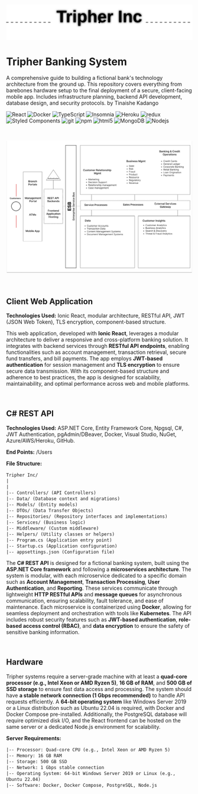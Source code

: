 ![Tripher Logo](./tripher.svg)

# Tripher Banking System
A comprehensive guide to building a fictional bank's technology architecture from the ground up. This repository covers everything from barebones hardware setup to the final deployment of a secure, client-facing mobile app. Includes infrastructure planning, backend API development, database design, and security protocols. by Tinaishe Kadango

<p>
  <img alt="React" src="https://img.shields.io/badge/-React-45b8d8?style=flat-square&logo=react&logoColor=white" />
  <img alt="Docker" src="https://img.shields.io/badge/-Docker-46a2f1?style=flat-square&logo=docker&logoColor=white" />
  <img alt="TypeScript" src="https://img.shields.io/badge/-TypeScript-007ACC?style=flat-square&logo=typescript&logoColor=white" />
  <img alt="Insomnia" src="https://img.shields.io/badge/-Insomnia-5849BE?style=flat-square&logo=insomnia&logoColor=white" />
  <img alt="Heroku" src="https://img.shields.io/badge/-Heroku-430098?style=flat-square&logo=heroku&logoColor=white" />
  <img alt="redux" src="https://img.shields.io/badge/-Redux-764ABC?style=flat-square&logo=redux&logoColor=white" />
  <img alt="Styled Components" src="https://img.shields.io/badge/-Styled_Components-db7092?style=flat-square&logo=styled-components&logoColor=white" />
  <img alt="git" src="https://img.shields.io/badge/-Git-F05032?style=flat-square&logo=git&logoColor=white" />
  <img alt="npm" src="https://img.shields.io/badge/-NPM-CB3837?style=flat-square&logo=npm&logoColor=white" />
  <img alt="html5" src="https://img.shields.io/badge/-HTML5-E34F26?style=flat-square&logo=html5&logoColor=white" />
  <img alt="MongoDB" src="https://img.shields.io/badge/-MongoDB-13aa52?style=flat-square&logo=mongodb&logoColor=white" />
  <img alt="Nodejs" src="https://img.shields.io/badge/-Nodejs-43853d?style=flat-square&logo=Node.js&logoColor=white" />
</p>

<br/>

![system image](./system.png)


<br/>

## Client Web Application

**Technologies Used:** Ionic React, modular architecture, RESTful API, JWT (JSON Web Token), TLS encryption, component-based structure.

This web application, developed with **Ionic React**, leverages a modular architecture to deliver a responsive and cross-platform banking solution. It integrates with backend services through **RESTful API endpoints**, enabling functionalities such as account management, transaction retrieval, secure fund transfers, and bill payments. The app employs **JWT-based authentication** for session management and **TLS encryption** to ensure secure data transmission. With its component-based structure and adherence to best practices, the app is designed for scalability, maintainability, and optimal performance across web and mobile platforms.

<br/>

## C# REST API

**Technologies Used:** ASP.NET Core, Entity Framework Core, Npgsql, C#, JWT Authentication, pgAdmin/DBeaver, Docker, Visual Studio, NuGet, Azure/AWS/Heroku, GitHub.

**End Points:** /Users

**File Structure:** 

	Tripher Inc/
	|
	|
	|-- Controllers/ (API Controllers)  
	|-- Data/ (Database context and migrations)  
	|-- Models/ (Entity models)  
	|-- DTOs/ (Data Transfer Objects)  
	|-- Repositories/ (Repository interfaces and implementations)  
	|-- Services/ (Business logic)  
	|-- Middleware/ (Custom middleware)  
	|-- Helpers/ (Utility classes or helpers)  
	|-- Program.cs (Application entry point)  
	|-- Startup.cs (Application configuration)  
	|-- appsettings.json (Configuration file)  


The **C# REST API** is designed for a fictional banking system, built using the **ASP.NET Core framework** and following a **microservices architecture**. The system is modular, with each microservice dedicated to a specific domain such as **Account Management**, **Transaction Processing**, **User Authentication**, and **Reporting**. These services communicate through lightweight **HTTP RESTful APIs** and **message queues** for asynchronous communication, ensuring scalability, fault tolerance, and ease of maintenance. Each microservice is containerized using **Docker**, allowing for seamless deployment and orchestration with tools like **Kubernetes**. The API includes robust security features such as **JWT-based authentication**, **role-based access control (RBAC)**, and **data encryption** to ensure the safety of sensitive banking information. 

<br/>

## Hardware

Tripher systems require a server-grade machine with at least a **quad-core processor (e.g., Intel Xeon or AMD Ryzen 5)**, **16 GB of RAM**, and **500 GB of SSD storage** to ensure fast data access and processing. The system should have **a stable network connection (1 Gbps recommended)** to handle API requests efficiently. A **64-bit operating system** like Windows Server 2019 or a Linux distribution such as Ubuntu 22.04 is required, with Docker and Docker Compose pre-installed. Additionally, the PostgreSQL database will require optimized disk I/O, and the React frontend can be hosted on the same server or a dedicated Node.js environment for scalability. 

**Server Requirements:**

	|-- Processor: Quad-core CPU (e.g., Intel Xeon or AMD Ryzen 5)
	|-- Memory: 16 GB RAM
	|-- Storage: 500 GB SSD
	|-- Network: 1 Gbps stable connection
	|-- Operating System: 64-bit Windows Server 2019 or Linux (e.g., Ubuntu 22.04)
	|-- Software: Docker, Docker Compose, PostgreSQL, Node.js